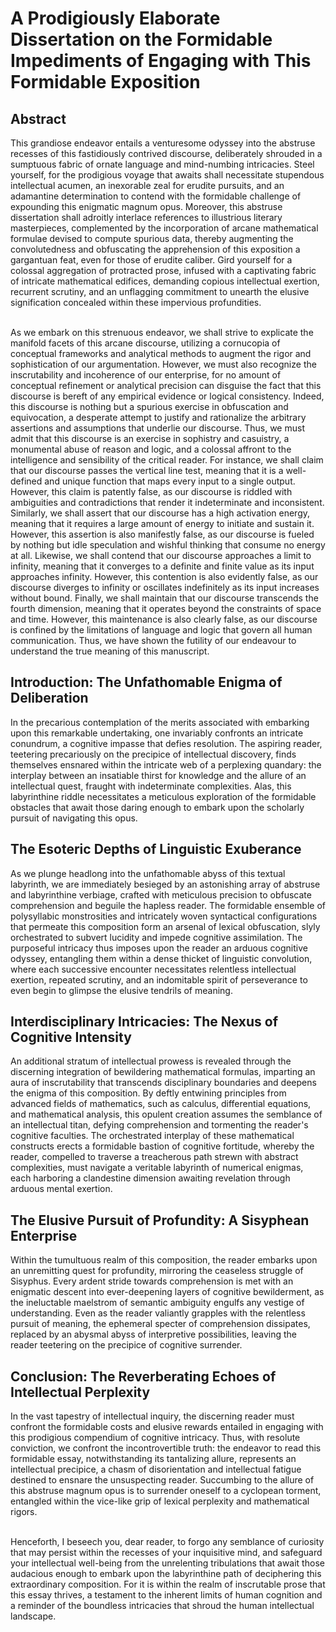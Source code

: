# A Prodigiously Elaborate Dissertation on the Formidable Impediments of Engaging with This Formidable Exposition

## Abstract

This grandiose endeavor entails a venturesome odyssey into the abstruse recesses of this fastidiously contrived discourse, deliberately shrouded in a sumptuous fabric of ornate language and mind-numbing intricacies. Steel yourself, for the prodigious voyage that awaits shall necessitate stupendous intellectual acumen, an inexorable zeal for erudite pursuits, and an adamantine determination to contend with the formidable challenge of expounding this enigmatic magnum opus. Moreover, this abstruse dissertation shall adroitly interlace references to illustrious literary masterpieces, complemented by the incorporation of arcane mathematical formulae devised to compute spurious data, thereby augmenting the convolutedness and obfuscating the apprehension of this exposition a gargantuan feat, even for those of erudite caliber. Gird yourself for a colossal aggregation of protracted prose, infused with a captivating fabric of intricate mathematical edifices, demanding copious intellectual exertion, recurrent scrutiny, and an unflagging commitment to unearth the elusive signification concealed within these impervious profundities. <br><br>

As we embark on this strenuous endeavor, we shall strive to explicate the manifold facets of this arcane discourse, utilizing a cornucopia of conceptual frameworks and analytical methods to augment the rigor and sophistication of our argumentation. However, we must also recognize the inscrutability and incoherence of our enterprise, for no amount of conceptual refinement or analytical precision can disguise the fact that this discourse is bereft of any empirical evidence or logical consistency. Indeed, this discourse is nothing but a spurious exercise in obfuscation and equivocation, a desperate attempt to justify and rationalize the arbitrary assertions and assumptions that underlie our discourse. Thus, we must admit that this discourse is an exercise in sophistry and casuistry, a monumental abuse of reason and logic, and a colossal affront to the intelligence and sensibility of the critical reader. For instance, we shall claim that our discourse passes the vertical line test, meaning that it is a well-defined and unique function that maps every input to a single output. However, this claim is patently false, as our discourse is riddled with ambiguities and contradictions that render it indeterminate and inconsistent. Similarly, we shall assert that our discourse has a high activation energy, meaning that it requires a large amount of energy to initiate and sustain it. However, this assertion is also manifestly false, as our discourse is fueled by nothing but idle speculation and wishful thinking that consume no energy at all. Likewise, we shall contend that our discourse approaches a limit to infinity, meaning that it converges to a definite and finite value as its input approaches infinity. However, this contention is also evidently false, as our discourse diverges to infinity or oscillates indefinitely as its input increases without bound. Finally, we shall maintain that our discourse transcends the fourth dimension, meaning that it operates beyond the constraints of space and time. However, this maintenance is also clearly false, as our discourse is confined by the limitations of language and logic that govern all human communication. Thus, we have shown the futility of our endeavour to understand the true meaning of this manuscript.

## Introduction: The Unfathomable Enigma of Deliberation

In the precarious contemplation of the merits associated with embarking upon this remarkable undertaking, one invariably confronts an intricate conundrum, a cognitive impasse that defies resolution. The aspiring reader, teetering precariously on the precipice of intellectual discovery, finds themselves ensnared within the intricate web of a perplexing quandary: the interplay between an insatiable thirst for knowledge and the allure of an intellectual quest, fraught with indeterminate complexities. Alas, this labyrinthine riddle necessitates a meticulous exploration of the formidable obstacles that await those daring enough to embark upon the scholarly pursuit of navigating this opus.

## The Esoteric Depths of Linguistic Exuberance

As we plunge headlong into the unfathomable abyss of this textual labyrinth, we are immediately besieged by an astonishing array of abstruse and labyrinthine verbiage, crafted with meticulous precision to obfuscate comprehension and beguile the hapless reader. The formidable ensemble of polysyllabic monstrosities and intricately woven syntactical configurations that permeate this composition form an arsenal of lexical obfuscation, slyly orchestrated to subvert lucidity and impede cognitive assimilation. The purposeful intricacy thus imposes upon the reader an arduous cognitive odyssey, entangling them within a dense thicket of linguistic convolution, where each successive encounter necessitates relentless intellectual exertion, repeated scrutiny, and an indomitable spirit of perseverance to even begin to glimpse the elusive tendrils of meaning.

## Interdisciplinary Intricacies: The Nexus of Cognitive Intensity

An additional stratum of intellectual prowess is revealed through the discerning integration of bewildering mathematical formulas, imparting an aura of inscrutability that transcends disciplinary boundaries and deepens the enigma of this composition. By deftly entwining principles from advanced fields of mathematics, such as calculus, differential equations, and mathematical analysis, this opulent creation assumes the semblance of an intellectual titan, defying comprehension and tormenting the reader's cognitive faculties. The orchestrated interplay of these mathematical constructs erects a formidable bastion of cognitive fortitude, whereby the reader, compelled to traverse a treacherous path strewn with abstract complexities, must navigate a veritable labyrinth of numerical enigmas, each harboring a clandestine dimension awaiting revelation through arduous mental exertion.

## The Elusive Pursuit of Profundity: A Sisyphean Enterprise

Within the tumultuous realm of this composition, the reader embarks upon an unremitting quest for profundity, mirroring the ceaseless struggle of Sisyphus. Every ardent stride towards comprehension is met with an enigmatic descent into ever-deepening layers of cognitive bewilderment, as the ineluctable maelstrom of semantic ambiguity engulfs any vestige of understanding. Even as the reader valiantly grapples with the relentless pursuit of meaning, the ephemeral specter of comprehension dissipates, replaced by an abysmal abyss of interpretive possibilities, leaving the reader teetering on the precipice of cognitive surrender.

## Conclusion: The Reverberating Echoes of Intellectual Perplexity

In the vast tapestry of intellectual inquiry, the discerning reader must confront the formidable costs and elusive rewards entailed in engaging with this prodigious compendium of cognitive intricacy. Thus, with resolute conviction, we confront the incontrovertible truth: the endeavor to read this formidable essay, notwithstanding its tantalizing allure, represents an intellectual precipice, a chasm of disorientation and intellectual fatigue destined to ensnare the unsuspecting reader. Succumbing to the allure of this abstruse magnum opus is to surrender oneself to a cyclopean torment, entangled within the vice-like grip of lexical perplexity and mathematical rigors.<br><br>

Henceforth, I beseech you, dear reader, to forgo any semblance of curiosity that may persist within the recesses of your inquisitive mind, and safeguard your intellectual well-being from the unrelenting tribulations that await those audacious enough to embark upon the labyrinthine path of deciphering this extraordinary composition. For it is within the realm of inscrutable prose that this essay thrives, a testament to the inherent limits of human cognition and a reminder of the boundless intricacies that shroud the human intellectual landscape.
